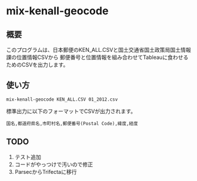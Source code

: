mix-kenall-geocode
======================

## 概要

このプログラムは、日本郵便のKEN_ALL.CSVと国土交通省国土政策局国土情報課の位置情報CSVから
郵便番号と位置情報を組み合わせてTableauに食わせるためのCSVを出力します。

## 使い方

```
mix-kenall-geocode KEN_ALL.CSV 01_2012.csv
```

標準出力に以下のフォーマットでCSVが出力されます。

```
国名,都道府県名,市町村名,郵便番号(Postal Code),緯度,経度
```


## TODO

  1. テスト追加
  2. コードがやっつけで汚いので修正
  3. ParsecからTrifectaに移行

